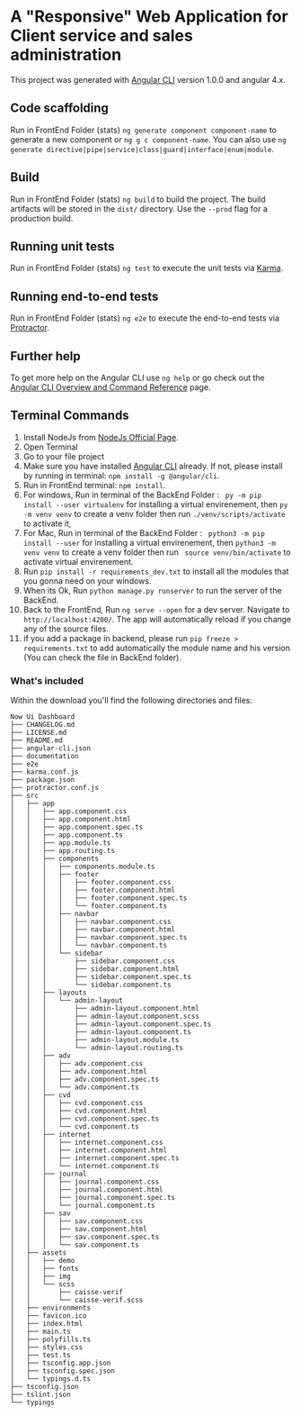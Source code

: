 # A "Responsive" Web Application for Client service and sales administration


This project was generated with [Angular CLI](https://github.com/angular/angular-cli) version 1.0.0 and angular 4.x.

## Code scaffolding

Run in FrontEnd Folder (stats) `ng generate component component-name` to generate a new component or `ng g c component-name`. You can also use `ng generate directive|pipe|service|class|guard|interface|enum|module`.

## Build

Run in FrontEnd Folder (stats) `ng build` to build the project. The build artifacts will be stored in the `dist/` directory. Use the `--prod` flag for a production build.

## Running unit tests

Run in FrontEnd Folder (stats) `ng test` to execute the unit tests via [Karma](https://karma-runner.github.io).

## Running end-to-end tests

Run in FrontEnd Folder (stats) `ng e2e` to execute the end-to-end tests via [Protractor](http://www.protractortest.org/).

## Further help

To get more help on the Angular CLI use `ng help` or go check out the [Angular CLI Overview and Command Reference](https://angular.io/cli) page.


## Terminal Commands

1. Install NodeJs from [NodeJs Official Page](https://nodejs.org/en).
2. Open Terminal
3. Go to your file project
4. Make sure you have installed [Angular CLI](https://github.com/angular/angular-cli) already. If not, please install by running in terminal: ```npm install -g @angular/cli```.
5. Run in FrontEnd terminal: ```npm install```.
6. For windows, Run in terminal of the BackEnd Folder : ``` py -m pip install --user virtualenv``` for installing a virtual envirenement, then ```py -m venv venv``` to create a venv folder then run ```./venv/scripts/activate``` to activate it,
7. For Mac, Run in terminal of the BackEnd Folder : ``` python3 -m pip install --user``` for installing a virtual envirenement, then ```python3 -m venv venv``` to create a venv folder then run ``` source venv/bin/activate``` to activate virtual envirenement.
8. Run ```pip install -r requirements_dev.txt``` to install all the modules that you gonna need on your windows.
9. When its Ok, Run ```python manage.py runserver``` to run the server of the BackEnd.
10. Back to the FrontEnd, Run `ng serve --open` for a dev server. Navigate to `http://localhost:4200/`. The app will automatically reload if you change any of the source files.
11. if you add a package in backend, please run ```pip freeze > requirements.txt``` to add automatically the module name and his version (You can check the file in BackEnd folder). 

### What's included

Within the download you'll find the following directories and files:

```
Now Ui Dashboard
├── CHANGELOG.md
├── LICENSE.md
├── README.md
├── angular-cli.json
├── documentation
├── e2e
├── karma.conf.js
├── package.json
├── protractor.conf.js
├── src
│   ├── app
│   │   ├── app.component.css
│   │   ├── app.component.html
│   │   ├── app.component.spec.ts
│   │   ├── app.component.ts
│   │   ├── app.module.ts
│   │   ├── app.routing.ts
│   │   ├── components
│   │   │   ├── components.module.ts
│   │   │   ├── footer
│   │   │   │   ├── footer.component.css
│   │   │   │   ├── footer.component.html
│   │   │   │   ├── footer.component.spec.ts
│   │   │   │   └── footer.component.ts
│   │   │   ├── navbar
│   │   │   │   ├── navbar.component.css
│   │   │   │   ├── navbar.component.html
│   │   │   │   ├── navbar.component.spec.ts
│   │   │   │   └── navbar.component.ts
│   │   │   └── sidebar
│   │   │       ├── sidebar.component.css
│   │   │       ├── sidebar.component.html
│   │   │       ├── sidebar.component.spec.ts
│   │   │       └── sidebar.component.ts
│   │   ├── layouts
│   │   │   └── admin-layout
│   │   │       ├── admin-layout.component.html
│   │   │       ├── admin-layout.component.scss
│   │   │       ├── admin-layout.component.spec.ts
│   │   │       ├── admin-layout.component.ts
│   │   │       ├── admin-layout.module.ts
│   │   │       └── admin-layout.routing.ts
│   │   ├── adv
│   │   │   ├── adv.component.css
│   │   │   ├── adv.component.html
│   │   │   ├── adv.component.spec.ts
│   │   │   └── adv.component.ts
│   │   ├── cvd
│   │   │   ├── cvd.component.css
│   │   │   ├── cvd.component.html
│   │   │   ├── cvd.component.spec.ts
│   │   │   └── cvd.component.ts
│   │   ├── internet
│   │   │   ├── internet.component.css
│   │   │   ├── internet.component.html
│   │   │   ├── internet.component.spec.ts
│   │   │   └── internet.component.ts
│   │   ├── journal
│   │   │   ├── journal.component.css
│   │   │   ├── journal.component.html
│   │   │   ├── journal.component.spec.ts
│   │   │   └── journal.component.ts
│   │   ├── sav
│   │   │   ├── sav.component.css
│   │   │   ├── sav.component.html
│   │   │   ├── sav.component.spec.ts
│   │   │   └── sav.component.ts
│   ├── assets
│   │   ├── demo
│   │   ├── fonts
│   │   ├── img
│   │   └── scss
│   │       ├── caisse-verif
│   │       └── caisse-verif.scss
│   ├── environments
│   ├── favicon.ico
│   ├── index.html
│   ├── main.ts
│   ├── polyfills.ts
│   ├── styles.css
│   ├── test.ts
│   ├── tsconfig.app.json
│   ├── tsconfig.spec.json
│   └── typings.d.ts
├── tsconfig.json
├── tslint.json
└── typings
```
